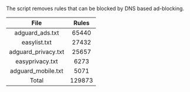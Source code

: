 The script removes rules that can be blocked by DNS based ad-blocking.


| File | Rules |
|:----:|:-----:|
| adguard_ads.txt | 65440 |
| easylist.txt | 27432 |
| adguard_privacy.txt | 25657 |
| easyprivacy.txt | 6273 |
| adguard_mobile.txt | 5071 |
| Total | 129873 |